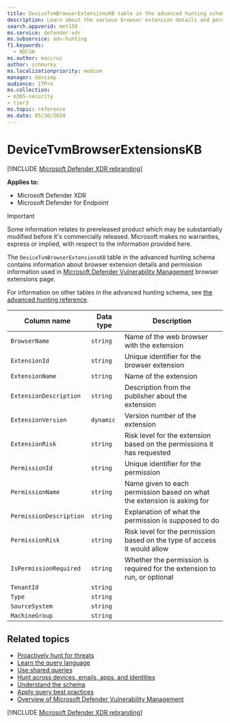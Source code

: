 ```yaml
---
title: DeviceTvmBrowserExtensionsKB table in the advanced hunting schema
description: Learn about the various browser extension details and permission information used in the Microsoft Defender Vulnerability Management browser extensions page in the DeviceTvmBrowserExtensionsKB table in the advanced hunting schema.
search.appverid: met150
ms.service: defender-xdr
ms.subservice: adv-hunting
f1.keywords: 
  - NOCSH
ms.author: maccruz
author: schmurky
ms.localizationpriority: medium
manager: dansimp
audience: ITPro
ms.collection: 
- m365-security
- tier3
ms.topic: reference
ms.date: 05/30/2024
---
```


# DeviceTvmBrowserExtensionsKB

[!INCLUDE [Microsoft Defender XDR rebranding](../includes/microsoft-defender.md)]


**Applies to:**
- Microsoft Defender XDR
- Microsoft Defender for Endpoint

> [!IMPORTANT]
> Some information relates to prereleased product which may be substantially modified before it's commercially released. Microsoft makes no warranties, express or implied, with respect to the information provided here.

The `DeviceTvmBrowserExtensionsKB` table in the advanced hunting schema contains information about browser extension details and permission information used in [Microsoft Defender Vulnerability Management](/windows/security/threat-protection/microsoft-defender-atp/next-gen-threat-and-vuln-mgt) browser extensions page.

For information on other tables in the advanced hunting schema, see [the advanced hunting reference](advanced-hunting-schema-tables.md).

| Column name | Data type | Description |
|-------------|-----------|-------------|
| `BrowserName` | `string` | Name of the web browser with the extension |
| `ExtensionId` | `string` | Unique identifier for the browser extension |
| `ExtensionName` | `string` | Name of the extension |
| `ExtensionDescription` | `string` | Description from the publisher about the extension |
| `ExtensionVersion` | `dynamic` | Version number of the extension |
| `ExtensionRisk` | `string` | Risk level for the extension based on the permissions it has requested |
| `PermissionId` | `string` | Unique identifier for the permission |
| `PermissionName` | `string` | Name given to each permission based on what the extension is asking for |
| `PermissionDescription` | `string` | Explanation of what the permission is supposed to do |
| `PermissionRisk` | `string` | Risk level for the permission based on the type of access it would allow |
| `IsPermissionRequired` | `string` | Whether the permission is required for the extension to run, or optional |
| `TenantId` | `string` |  |
| `Type` | `string` |  |
| `SourceSystem` | `string` |  |
| `MachineGroup` | `string` |  |

## Related topics

- [Proactively hunt for threats](advanced-hunting-overview.md)
- [Learn the query language](advanced-hunting-query-language.md)
- [Use shared queries](advanced-hunting-shared-queries.md)
- [Hunt across devices, emails, apps, and identities](advanced-hunting-query-emails-devices.md)
- [Understand the schema](advanced-hunting-schema-tables.md)
- [Apply query best practices](advanced-hunting-best-practices.md)
- [Overview of Microsoft Defender Vulnerability Management](/windows/security/threat-protection/microsoft-defender-atp/next-gen-threat-and-vuln-mgt)

[!INCLUDE [Microsoft Defender XDR rebranding](../includes/defender-m3d-techcommunity.md)]
